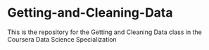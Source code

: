 # Getting-and-Cleaning-Data
This is the repository for the Getting and Cleaning Data class in the Coursera Data Science Specialization
